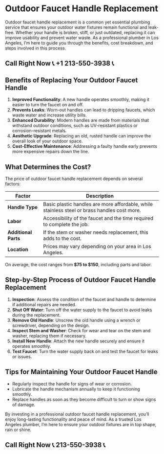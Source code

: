 # Outdoor Faucet Handle Replacement  

Outdoor faucet handle replacement is a common yet essential plumbing service that ensures your outdoor water fixtures remain functional and leak-free. Whether your handle is broken, stiff, or just outdated, replacing it can improve usability and prevent water waste. As a professional plumber in Los Angeles, I’m here to guide you through the benefits, cost breakdown, and steps involved in this process.  

## Call Right Now 📞 +1 213-550-3938 📞

## Benefits of Replacing Your Outdoor Faucet Handle  

1. **Improved Functionality**: A new handle operates smoothly, making it easier to turn the faucet on and off.  
2. **Prevents Leaks**: Worn-out handles can lead to dripping faucets, which waste water and increase utility bills.  
3. **Enhanced Durability**: Modern handles are made from materials that withstand outdoor conditions, such as UV-resistant plastics or corrosion-resistant metals.  
4. **Aesthetic Upgrade**: Replacing an old, rusted handle can improve the overall look of your outdoor space.  
5. **Cost-Effective Maintenance**: Addressing a faulty handle early prevents more expensive repairs down the line.  

## What Determines the Cost?  

The price of outdoor faucet handle replacement depends on several factors:  

| **Factor**               | **Description**                                                                 |  
|---------------------------|---------------------------------------------------------------------------------|  
| **Handle Type**           | Basic plastic handles are more affordable, while stainless steel or brass handles cost more. |  
| **Labor**                 | Accessibility of the faucet and the time required to complete the job.           |  
| **Additional Parts**      | If the stem or washer needs replacement, this adds to the cost.               |  
| **Location**              | Prices may vary depending on your area in Los Angeles.                         |  

On average, the cost ranges from **$75 to $150**, including parts and labor.  

## Step-by-Step Process of Outdoor Faucet Handle Replacement  

1. **Inspection**: Assess the condition of the faucet and handle to determine if additional repairs are needed.  
2. **Shut Off Water**: Turn off the water supply to the faucet to avoid leaks during the replacement.  
3. **Remove Old Handle**: Unscrew the old handle using a wrench or screwdriver, depending on the design.  
4. **Inspect Stem and Washer**: Check for wear and tear on the stem and washer, replacing them if necessary.  
5. **Install New Handle**: Attach the new handle securely and ensure it operates smoothly.  
6. **Test Faucet**: Turn the water supply back on and test the faucet for leaks or issues.  

## Tips for Maintaining Your Outdoor Faucet Handle  

- Regularly inspect the handle for signs of wear or corrosion.  
- Lubricate the handle mechanism annually to keep it functioning smoothly.  
- Replace handles as soon as they become difficult to turn or show signs of damage.  

By investing in a professional outdoor faucet handle replacement, you’ll enjoy long-lasting functionality and peace of mind. As a trusted Los Angeles plumber, I’m here to ensure your outdoor fixtures are in top shape, rain or shine.
## Call Right Now 📞 213-550-3938 📞